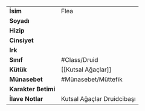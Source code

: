 |  |  |
  |---|---|
  | **İsim** | Flea|
  | **Soyadı** | |
  | **Hizip** | |
  | **Cinsiyet** | |
  | **Irk** | |
  | **Sınıf** | #Class/Druid|
  | **Kütük** | [[Kutsal Ağaçlar]]|
  | **Münasebet** | #Münasebet/Müttefik|
  | **Karakter Betimi** | |
  | **İlave Notlar** | Kutsal Ağaçlar Druidcibaşı|
  